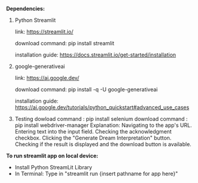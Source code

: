 **Dependencies:**
1. Python Streamlit

   link: https://streamlit.io/

   download command: pip install streamlit

   installation guide: https://docs.streamlit.io/get-started/installation

2. google-generativeai

   link: https://ai.google.dev/

   download command: pip install -q -U google-generativeai

   installation guide: https://ai.google.dev/tutorials/python_quickstart#advanced_use_cases

3. Testing
   dowload command : pip install selenium
   download command : pip install webdriver-manager
Explanation:
Navigating to the app's URL.
Entering text into the input field.
Checking the acknowledgment checkbox.
Clicking the "Generate Dream Interpretation" button.
Checking if the result is displayed and the download button is available.

**To run streamlit app on local device:**
  - Install Python StreamLit Library
  - In Terminal: Type in "streamlit run {insert pathname for app here}"
